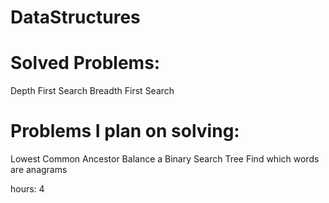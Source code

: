 # DataStructures

# Solved Problems:
Depth First Search
Breadth First Search

# Problems I plan on solving:
Lowest Common Ancestor
Balance a Binary Search Tree
Find which words are anagrams

hours: 4
